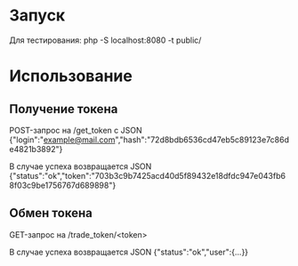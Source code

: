 # Запуск
Для тестирования: php -S localhost:8080 -t public/
# Использование
## Получение токена
POST-запрос на /get_token c JSON {"login":"example@mail.com","hash":"72d8bdb6536cd47eb5c89123e7c86de4821b3892"}

В случае успеха возвращается JSON {"status":"ok","token":"703b3c9b7425acd40d5f89432e18dfdc947e043fb68f03c9be1756767d689898"}

## Обмен токена
GET-запрос на /trade_token/\<token\>

В случае успеха возвращается JSON {"status":"ok","user":{...}}

